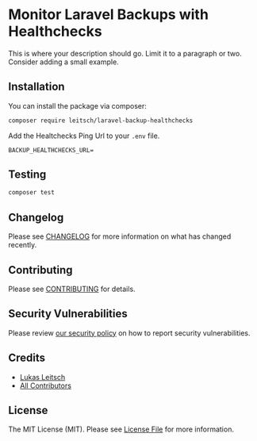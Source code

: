 # Monitor Laravel Backups with Healthchecks

This is where your description should go. Limit it to a paragraph or two. Consider adding a small example.

## Installation

You can install the package via composer:

```bash
composer require leitsch/laravel-backup-healthchecks
```

Add the Healtchecks Ping Url to your `.env` file.

```
BACKUP_HEALTHCHECKS_URL=
```

## Testing

```bash
composer test
```

## Changelog

Please see [CHANGELOG](CHANGELOG.md) for more information on what has changed recently.

## Contributing

Please see [CONTRIBUTING](.github/CONTRIBUTING.md) for details.

## Security Vulnerabilities

Please review [our security policy](../../security/policy) on how to report security vulnerabilities.

## Credits

- [Lukas Leitsch](https://github.com/lukasleitsch)
- [All Contributors](../../contributors)

## License

The MIT License (MIT). Please see [License File](LICENSE.md) for more information.
